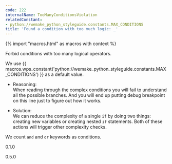 ```yaml
---
code: 222
internalName: TooManyConditionsViolation
relatedConstant:
- python://wemake_python_styleguide.constants.MAX_CONDITIONS
title: 'Found a condition with too much logic: _'
---
```


{% import "macros.html" as macros with context %}

Forbid conditions with too many logical operators.

We use {{ macros.wps_constant('python://wemake_python_styleguide.constants.MAX_CONDITIONS') }} as a default
value.

  - Reasoning:  
    When reading through the complex conditions you will fail to
    understand all the possible branches. And you will end up putting
    debug breakpoint on this line just to figure out how it works.

  - Solution:  
    We can reduce the complexity of a single `if` by doing two things:
    creating new variables or creating nested `if` statements. Both of
    these actions will trigger other complexity checks.

We count `and` and `or` keywords as conditions.

<div class="versionadded">

0.1.0

</div>

<div class="versionchanged">

0.5.0

</div>